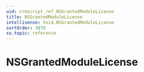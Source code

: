 ```yaml
---
uid: crmscript_ref_NSGrantedModuleLicense
title: NSGrantedModuleLicense
intellisense: Void.NSGrantedModuleLicense
sortOrder: 3878
so.topic: reference
---
```


# NSGrantedModuleLicense
